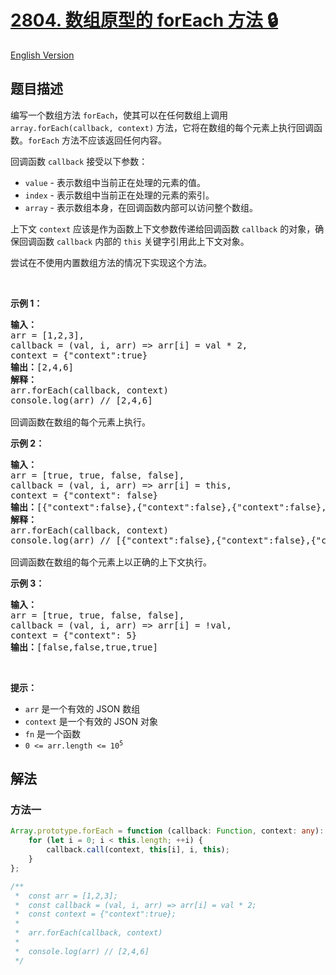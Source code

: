 # [2804. 数组原型的 forEach 方法 🔒](https://leetcode.cn/problems/array-prototype-foreach)

[English Version](/solution/2800-2899/2804.Array%20Prototype%20ForEach/README_EN.md)

<!-- tags: -->

## 题目描述

<!-- 这里写题目描述 -->

<p>编写一个数组方法 <code>forEach</code>，使其可以在任何数组上调用 <code>array.forEach(callback, context)</code> 方法，它将在数组的每个元素上执行回调函数。<code>forEach</code> 方法不应该返回任何内容。</p>

<p>回调函数 <code>callback</code> 接受以下参数：</p>

<ul>
	<li><code>value</code> - 表示数组中当前正在处理的元素的值。</li>
	<li><code>index</code> - 表示数组中当前正在处理的元素的索引。</li>
	<li><code>array</code> - 表示数组本身，在回调函数内部可以访问整个数组。</li>
</ul>

<p>上下文 <code>context</code> 应该是作为函数上下文参数传递给回调函数 <code>callback</code> 的对象，确保回调函数 <code>callback</code> 内部的 <code>this</code> 关键字引用此上下文对象。</p>

<p>尝试在不使用内置数组方法的情况下实现这个方法。</p>

<p>&nbsp;</p>

<p><b>示例 1：</b></p>

<pre>
<strong>输入：</strong>
arr = [1,2,3], 
callback = (val, i, arr) =&gt; arr[i] = val * 2, 
context = {"context":true}
<strong>输出：</strong>[2,4,6]
<strong>解释：</strong>
arr.forEach(callback, context)&nbsp; 
console.log(arr) // [2,4,6]

回调函数在数组的每个元素上执行。
</pre>

<p><strong class="example">示例 2：</strong></p>

<pre>
<strong>输入：</strong>
arr = [true, true, false, false], 
callback = (val, i, arr) =&gt; arr[i] = this, 
context = {"context": false}
<strong>输出：</strong>[{"context":false},{"context":false},{"context":false},{"context":false}]
<strong>解释：</strong>
arr.forEach(callback, context)&nbsp;
console.log(arr) // [{"context":false},{"context":false},{"context":false},{"context":false}]

回调函数在数组的每个元素上以正确的上下文执行。
</pre>

<p><strong class="example">示例 3：</strong></p>

<pre>
<strong>输入：</strong>
arr = [true, true, false, false], 
callback = (val, i, arr) =&gt; arr[i] = !val, 
context = {"context": 5}
<strong>输出：</strong>[false,false,true,true]
</pre>

<p>&nbsp;</p>

<p><strong>提示：</strong></p>

<ul>
	<li><code>arr</code> 是一个有效的 JSON 数组</li>
	<li><code>context</code> 是一个有效的 JSON 对象</li>
	<li><code>fn</code>&nbsp;是一个函数</li>
	<li><code>0 &lt;= arr.length &lt;= 10<sup>5</sup></code></li>
</ul>

## 解法

### 方法一

<!-- tabs:start -->

```ts
Array.prototype.forEach = function (callback: Function, context: any): void {
    for (let i = 0; i < this.length; ++i) {
        callback.call(context, this[i], i, this);
    }
};

/**
 *  const arr = [1,2,3];
 *  const callback = (val, i, arr) => arr[i] = val * 2;
 *  const context = {"context":true};
 *
 *  arr.forEach(callback, context)
 *
 *  console.log(arr) // [2,4,6]
 */
```

<!-- tabs:end -->

<!-- end -->
